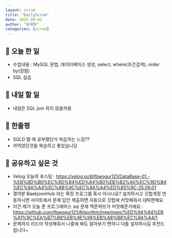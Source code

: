 ```yaml
---
layout: scrum
title: "DailyScrum"
date: 2025-09-01
author: "류재혁"
categories: [scrum]
---
```


## 📝 오늘 한 일
- 수업내용 : MySQL 문법, 데이터베이스 생성, select, where(조건검색), order by(정렬)
- SQL 실습

## 🎯 내일 할 일
- 내일은 SQL join 하지 않을까용

## 💭 한줄평
- SQLD 딸 때 공부했던거 복습하는 느낌??
- 까먹었던것들 복습하고 좋았습니당

## 🔗 공유하고 싶은 것
- Velog 오늘의 포스팅 : https://velog.io/@fbwogur121/DataBase-01.-%EB%8D%B0%EC%9D%B4%ED%84%B0%EB%B2%A0%EC%9D%B4%EC%8A%A4%EC%8B%9C%EC%8A%A4%ED%85%9C-25.09.01
- 열어분 BaekjoonHub 라는 확장 프로그램 혹시 아시나요? 설치하시고 깃헙계정 연동하시면 사이트에서 문제 답안 제출하면 자동으로 깃헙에 커밋해줘서 대박편해요
- 이건 제가 오늘 푼 프로그래머스 sql 문제 백준허브가 커밋해준거에요 : https://github.com/fbwogur121/Algorithm/tree/main/%ED%94%84%EB%A1%9C%EA%B7%B8%EB%9E%98%EB%A8%B8%EC%8A%A4/1
- 문제까지 리드미 작성해줘서 나중에 봐도 알아보기 편하니 다들 설치하시길 추천드립니다~